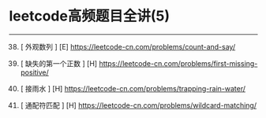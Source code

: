 # leetcode高频题目全讲(5)

---
38. [ 外观数列 ] [E]
https://leetcode-cn.com/problems/count-and-say/

41. [ 缺失的第一个正数 ] [H]
https://leetcode-cn.com/problems/first-missing-positive/

42. [ 接雨水 ] [H]
https://leetcode-cn.com/problems/trapping-rain-water/

44. [ 通配符匹配 ] [H]
https://leetcode-cn.com/problems/wildcard-matching/



